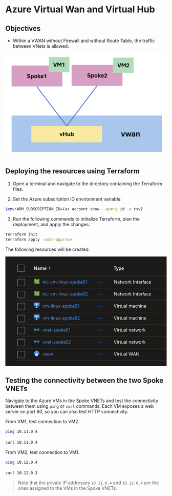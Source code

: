 # Azure Virtual Wan and Virtual Hub

## Objectives

* Within a VWAN without Firewall and without Route Table, the traffic between VNets is allowed.

![architecture](./images/architecture.png)

## Deploying the resources using Terraform

1. Open a terminal and navigate to the directory containing the Terraform files.

2. Set the Azure subscription ID environment variable:

```sh
$env:ARM_SUBSCRIPTION_ID=(az account show --query id -o tsv)
```

3. Run the following commands to initialize Terraform, plan the deployment, and apply the changes:

```bash
terraform init
terraform apply -auto-approve
```

The following resources will be created.

![resources](./images/resources.png)

## Testing the connectivity between the two Spoke VNETs

Navigate to the Azure VMs in the Spoke VNETs and test the connectivity between them using `ping` or `curl` commands.
Each VM exposes a web server on port 80, so you can also test HTTP connectivity.

From VM1, test connection to VM2.

```sh
ping 10.11.0.4

curl 10.11.0.4
```

From VM2, test connection to VM1.

```sh
ping 10.12.0.4

curl 10.12.0.3
```

>Note that the private IP addresses `10.11.0.4` and `10.12.0.4` are the ones assigned to the VMs in the Spoke VNETs.